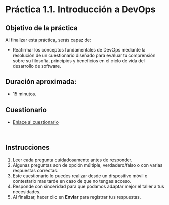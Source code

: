 # Práctica 1.1. Introducción a DevOps

## Objetivo de la práctica

Al finalizar esta práctica, serás capaz de: 
- Reafirmar los conceptos fundamentales de DevOps mediante la resolución de un cuestionario diseñado para evaluar tu comprensión sobre su filosofía, principios y beneficios en el ciclo de vida del desarrollo de software.

## Duración aproximada:
- 15 minutos.

## Cuestionario

* [Enlace al cuestionario](https://docs.google.com/forms/d/e/1FAIpQLScaPh543RH81Z_ti2ueamwPHTRzh8nK_rbd-nLcc0sCEOSMcw/viewform?usp=header)

<br/>

## Instrucciones

1. Leer cada pregunta cuidadosamente antes de responder.
2. Algunas preguntas son de opción múltiple, verdadero/falso o con varias respuestas correctas.
3. Este cuestionario lo puedes realizar desde un dispositivo móvil o contestarlo mas tarde en caso de que no tengas acceso.
4. Responde con sinceridad para que podamos adaptar mejor el taller a tus necesidades.
5. Al finalizar, hacer clic en **Enviar** para registrar tus respuestas.  

